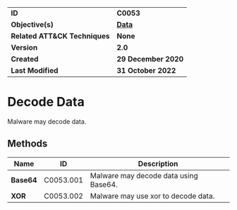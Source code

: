 <table>
<tr>
<td><b>ID</b></td>
<td><b>C0053</b></td>
</tr>
<tr>
<td><b>Objective(s)</b></td>
<td><b><a href="../data">Data</a></b></td>
</tr>
<tr>
<td><b>Related ATT&CK Techniques</b></td>
<td><b>None</b></td>
</tr>
<tr>
<td><b>Version</b></td>
<td><b>2.0</b></td>
</tr>
<tr>
<td><b>Created</b></td>
<td><b>29 December 2020</b></td>
</tr>
<tr>
<td><b>Last Modified</b></td>
<td><b>31 October 2022</b></td>
</tr>
</table>


Decode Data
===========
Malware may decode data.

## Methods

|Name|ID|Description|
|---|---|---|
|**Base64**|C0053.001|Malware may decode data using Base64.|
|**XOR**|C0053.002|Malware may use xor to decode data.|
